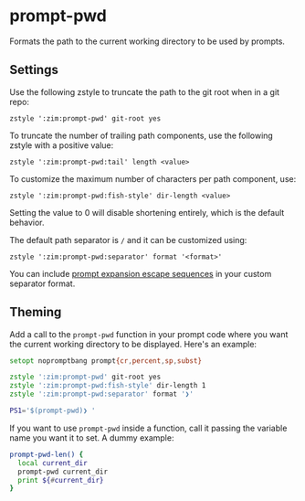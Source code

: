 prompt-pwd
==========

Formats the path to the current working directory to be used by prompts.

Settings
--------

Use the following zstyle to truncate the path to the git root when in a git repo:

    zstyle ':zim:prompt-pwd' git-root yes

To truncate the number of trailing path components, use the following zstyle
with a positive value:

    zstyle ':zim:prompt-pwd:tail' length <value>

To customize the maximum number of characters per path component, use:

    zstyle ':zim:prompt-pwd:fish-style' dir-length <value>

Setting the value to 0 will disable shortening entirely, which is the default
behavior.

The default path separator is `/` and it can be customized using:

    zstyle ':zim:prompt-pwd:separator' format '<format>'

You can include [prompt expansion escape sequences] in your custom separator
format.

Theming
-------

Add a call to the `prompt-pwd` function in your prompt code where you want the
current working directory to be displayed. Here's an example:

```zsh
setopt nopromptbang prompt{cr,percent,sp,subst}

zstyle ':zim:prompt-pwd' git-root yes
zstyle ':zim:prompt-pwd:fish-style' dir-length 1
zstyle ':zim:prompt-pwd:separator' format '❯'

PS1='$(prompt-pwd)❯ '
```

If you want to use `prompt-pwd` inside a function, call it passing the variable
name you want it to set. A dummy example:
```zsh
prompt-pwd-len() {
  local current_dir
  prompt-pwd current_dir
  print ${#current_dir}
}
```

[prompt expansion escape sequences]: http://zsh.sourceforge.net/Doc/Release/Prompt-Expansion.html#Simple-Prompt-Escapes
